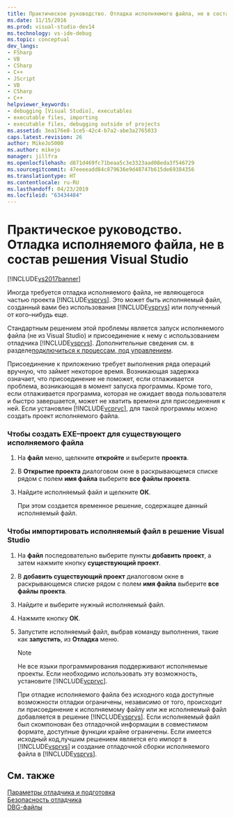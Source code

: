 ```yaml
---
title: Практическое руководство. Отладка исполняемого файла, не в состав решения Visual Studio | Документация Майкрософт
ms.date: 11/15/2016
ms.prod: visual-studio-dev14
ms.technology: vs-ide-debug
ms.topic: conceptual
dev_langs:
- FSharp
- VB
- CSharp
- C++
- JScript
- VB
- CSharp
- C++
helpviewer_keywords:
- debugging [Visual Studio], executables
- executable files, importing
- executable files, debugging outside of projects
ms.assetid: 3ea176e8-1ce5-42c4-b7a2-abe3a2765033
caps.latest.revision: 26
author: MikeJo5000
ms.author: mikejo
manager: jillfra
ms.openlocfilehash: d871d469fc71beaa5c3e3323aad08eda3f546729
ms.sourcegitcommit: 47eeeeadd84c879636e9d48747b615de69384356
ms.translationtype: HT
ms.contentlocale: ru-RU
ms.lasthandoff: 04/23/2019
ms.locfileid: "63434484"
---
```

# <a name="how-to-debug-an-executable-not-part-of-a-visual-studio-solution"></a>Практическое руководство. Отладка исполняемого файла, не в состав решения Visual Studio
[!INCLUDE[vs2017banner](../includes/vs2017banner.md)]

Иногда требуется отладка исполняемого файла, не являющегося частью проекта [!INCLUDE[vsprvs](../includes/vsprvs-md.md)]. Это может быть исполняемый файл, созданный вами без использования [!INCLUDE[vsprvs](../includes/vsprvs-md.md)] или полученный от кого–нибудь еще.  
  
 Стандартным решением этой проблемы является запуск исполняемого файла (не из Visual Studio) и присоединение к нему с использованием отладчика [!INCLUDE[vsprvs](../includes/vsprvs-md.md)]. Дополнительные сведения см. в разделе[подключиться к процессам, под управлением](../debugger/attach-to-running-processes-with-the-visual-studio-debugger.md).  
  
 Присоединение к приложению требует выполнения ряда операций вручную, что займет некоторое время. Возникающая задержка означает, что присоединение не поможет, если отлаживается проблема, возникающая в момент запуска программы. Кроме того, если отлаживается программа, которая не ожидает ввода пользователя и быстро завершается, может не хватить времени для присоединения к ней. Если установлен [!INCLUDE[vcprvc](../includes/vcprvc-md.md)], для такой программы можно создать проект исполняемого файла.  
  
### <a name="to-create-an-exe-project-for-an-existing-executable"></a>Чтобы создать EXE–проект для существующего исполняемого файла  
  
1. На **файл** меню, щелкните **откройте** и выберите **проекта**.  
  
2. В **Открытие проекта** диалоговом окне в раскрывающемся списке рядом с полем **имя файла** выберите **все файлы проекта**.  
  
3. Найдите исполняемый файл и щелкните **ОК**.  
  
     При этом создается временное решение, содержащее данный исполняемый файл.  
  
### <a name="to-import-an-executable-into-a-visual-studio-solution"></a>Чтобы импортировать исполняемый файл в решение Visual Studio  
  
1. На **файл** последовательно выберите пункты **добавить проект**, а затем нажмите кнопку **существующий проект**.  
  
2. В **добавить существующий проект** диалоговом окне в раскрывающемся списке рядом с полем **имя файла** выберите **все файлы проекта**.  
  
3. Найдите и выберите нужный исполняемый файл.  
  
4. Нажмите кнопку **ОК**.  
  
5. Запустите исполняемый файл, выбрав команду выполнения, такие как **запустить**, из **Отладка** меню.  
  
    > [!NOTE]
    > Не все языки программирования поддерживают исполняемые проекты. Если необходимо использовать эту возможность, установите [!INCLUDE[vcprvc](../includes/vcprvc-md.md)].  
  
     При отладке исполняемого файла без исходного кода доступные возможности отладки ограничены, независимо от того, происходит ли присоединение к исполняемому файлу или же исполняемый файл добавляется в решение [!INCLUDE[vsprvs](../includes/vsprvs-md.md)]. Если исполняемый файл был скомпонован без отладочной информации в совместимом формате, доступные функции крайне ограничены. Если имеется исходный код,лучшим решением является его импорт в [!INCLUDE[vsprvs](../includes/vsprvs-md.md)] и создание отладочной сборки исполняемого файла в [!INCLUDE[vsprvs](../includes/vsprvs-md.md)].  
  
## <a name="see-also"></a>См. также  
 [Параметры отладчика и подготовка](../debugger/debugger-settings-and-preparation.md)   
 [Безопасность отладчика](../debugger/debugger-security.md)   
 [DBG-файлы](http://msdn.microsoft.com/91e449e9-8b65-4123-960f-2107cd1f1cfd)
